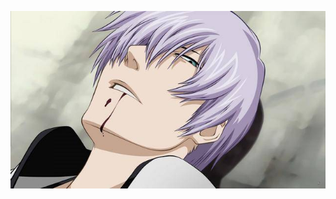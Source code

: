 ![images](https://github.com/how-could-you/pictures-repository/blob/master/%E5%B8%82%E4%B8%B8%E9%93%B6.jpg)
